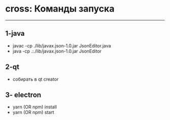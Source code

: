 # cross: Команды запуска
-----

## 1-java
* javac -cp ./lib/javax.json-1.0.jar JsonEditor.java
* java -cp .:./lib/javax.json-1.0.jar JsonEditor

## 2-qt
* собирать в qt creator

## 3- electron
* yarn (OR npm) install 
* yarn (OR npm) start
